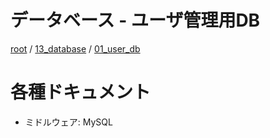 # データベース - ユーザ管理用DB

[root](./../../../README.md) 
/ [13_database](./../README.md) 
/ [01_user_db](./README.md)

# 各種ドキュメント

* ミドルウェア: MySQL
